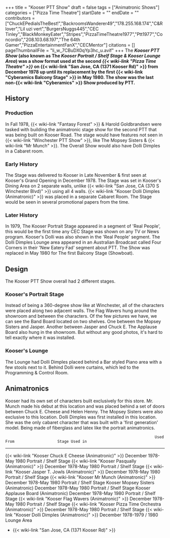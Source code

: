+++
title = "Kooser PTT Show"
draft = false
tags = ["Animatronic Shows"]
categories = ["Pizza Time Theatre"]
startDate = ""
endDate = ""
contributors = ["ChuckEPediaIsTheBest!","BackroomsWanderer49","178.255.168.174","C&R lover","Lil uzi vert","BurgersNuggs445","CEC Tinley","BlackMonkeyEater","Stripes","PizzaTimeTheatre1977","Ptt1977","Concordio","208.103.68.197","The 64th Gamer","PizzaEntertainmentFanX","CECMentor"]
citations = []
pageThumbnailFile = "li_w_7CBuDX0qYp3hc_u.avif"
+++
The ***Kooser PTT Show* (also known as The ***Kooser Portrait / Shelf Stage & Kooser Lounge Area*) was a show format used at the second *{{< wiki-link "Pizza Time Theatre" >}}* on {{< wiki-link "San Jose, CA (1371 Kooser Rd)" >}} from December 1978 up until its replacement by the first {{< wiki-link "Cyberamics Balcony Stage" >}} in May 1980. The show was the last non-{{< wiki-link "Cyberamics" >}} Show produced by PTT.****

## History

### Production

In Fall 1978, {{< wiki-link "Fantasy Forest" >}} & Harold Goldbrandsen were tasked with building the animatronic stage show for the second PTT that was being built on Kooser Road. The stage would have features not seen in {{< wiki-link "Winchester PTT Show" >}}, like The Mopsey Sisters & {{< wiki-link "Mr Munch" >}}. The Overall Show would also have Dolli Dimples in a Cabaret room.

### Early History

The Stage was delivered to Kooser in Late November & first seen at Kooser's Grand Opening in December 1978. The Stage was set in Kooser's Dining Area on 2 separate walls, unlike {{< wiki-link "San Jose, CA (370 S Winchester Blvd)" >}} using all 4 walls. {{< wiki-link "Kooser Dolli Dimples (Animatronic)" >}} was placed in a separate Cabaret Room. The Stage would be seen in several promotional papers from the time.

### Later History

In 1979, The Kooser Portrait Stage appeared in a segment of 'Real People', this would be the first time any CEC Stage was shown on any TV or News program. Kooser's Dolli was also shown in the 'Real People' segment. The Dolli Dimples Lounge area appeared in an Australian Broadcast called Four Corners in their 'New Eatery Fad' segment about PTT. The Show was replaced in May 1980 for The first Balcony Stage (Showboat).

## Design

The Kooser PTT Show overall had 2 different stages.

### Kooser's Portrait Stage

Instead of being a 360-degree show like at Winchester, all of the characters were placed along two adjacent walls. The Flag Wavers hung around the showroom and between the characters. Of the few pictures we have, we can see the Band Board located on two shelves. One between the Mopsey Sisters and Jasper. Another between Jasper and Chuck E. The Applause Board also hung in the showroom. But without any good photos, it's hard to tell exactly where it was installed.

### Kooser's Lounge

The Lounge had Dolli Dimples placed behind a Bar styled Piano area with a few stools next to it. Behind Dolli were curtains, which led to the Programming & Control Room.

## Animatronics

Kooser had its own set of characters built exclusively for this store. Mr. Munch made his debut at this location and was placed behind a set of doors between Chuck E. Cheese and Helen Henny. The Mopsey Sisters were also exclusive to this location.
Dolli Dimples was first installed in this location. She was the only cabaret character that was built with a 'first generation' model. Being made of fiberglass and latex like the portrait animatronics.

                                                                      Used From                   Stage Used in
  ------------------------------------------------------------------- --------------------------- ------------------------
  {{< wiki-link "Kooser Chuck E Cheese (Animatronic)" >}}         December 1978-May 1980      Portrait / Shelf Stage
  {{< wiki-link "Kooser Pasqually (Animatronic)" >}}              December 1978-May 1980      Portrait / Shelf Stage
  {{< wiki-link "Kooser Jasper T. Jowls (Animatronic)" >}}        December 1978-May 1980      Portrait / Shelf Stage
  {{< wiki-link "Kooser Mr Munch (Animatronic)" >}}               December 1978-May 1980      Portrait / Shelf Stage
  Kooser Mopsey Sisters (Animatronic)                                 December 1978-May 1980      Portrait / Shelf Stage
  Kooser Applause Board (Animatronic)                                 December 1978-May 1980      Portrait / Shelf Stage
  {{< wiki-link "Kooser Flag Wavers (Animatronic)" >}}            December 1978-May 1980      Portrait / Shelf Stage
  {{< wiki-link "Kooser Pizza Time Orchestra (Animatronic)" >}}   December 1978-May 1980      Portrait / Shelf Stage
  {{< wiki-link "Kooser Dolli Dimples (Animatronic)" >}}          December 1978-1979 / 1980   Lounge Area

- {{< wiki-link "San Jose, CA (1371 Kooser Rd)" >}}
